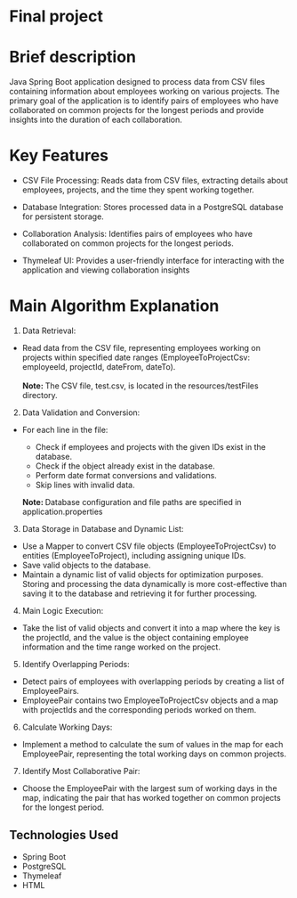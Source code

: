 # Final project 

# Brief description

Java Spring Boot application designed to process data from CSV files containing information about employees working on various projects. The primary goal of the application is to identify pairs of employees who have collaborated on common projects for the longest periods and provide insights into the duration of each collaboration.

# Key Features

* CSV File Processing: Reads data from CSV files, extracting details about employees, projects, and the time they spent working together.
  
* Database Integration: Stores processed data in a PostgreSQL database for persistent storage.
  
* Collaboration Analysis: Identifies pairs of employees who have collaborated on common projects for the longest periods.
  
* Thymeleaf UI: Provides a user-friendly interface for interacting with the application and viewing collaboration insights

# Main Algorithm Explanation

1. Data Retrieval:

  * Read data from the CSV file, representing employees working on projects within specified date ranges (EmployeeToProjectCsv: employeeId, projectId, dateFrom, dateTo).
<br><br><b> Note: </b> The CSV file, test.csv, is located in the resources/testFiles directory.

2. Data Validation and Conversion:

  * For each line in the file:
    * Check if employees and projects with the given IDs exist in the database.
    * Check if the object already exist in the database.
    * Perform date format conversions and validations.
    * Skip lines with invalid data.

    <b> Note: </b> Database configuration and file paths are specified in application.properties
3. Data Storage in Database and Dynamic List:

  * Use a Mapper to convert CSV file objects (EmployeeToProjectCsv) to entities (EmployeeToProject), including assigning unique IDs.
  * Save valid objects to the database.
  * Maintain a dynamic list of valid objects for optimization purposes. Storing and processing the data dynamically is more cost-effective than saving it to the database and retrieving it for further processing.
  
4. Main Logic Execution:

  * Take the list of valid objects and convert it into a map where the key is the projectId, and the value is the object containing employee information and the time range worked on the project.

5. Identify Overlapping Periods:

  * Detect pairs of employees with overlapping periods by creating a list of EmployeePairs.
  * EmployeePair contains two EmployeeToProjectCsv objects and a map with projectIds and the corresponding periods worked on them.

6. Calculate Working Days:

  * Implement a method to calculate the sum of values in the map for each EmployeePair, representing the total working days on common projects.

7. Identify Most Collaborative Pair:

  * Choose the EmployeePair with the largest sum of working days in the map, indicating the pair that has worked together on common projects for the longest period.


## Technologies Used

- Spring Boot
- PostgreSQL
- Thymeleaf
- HTML
